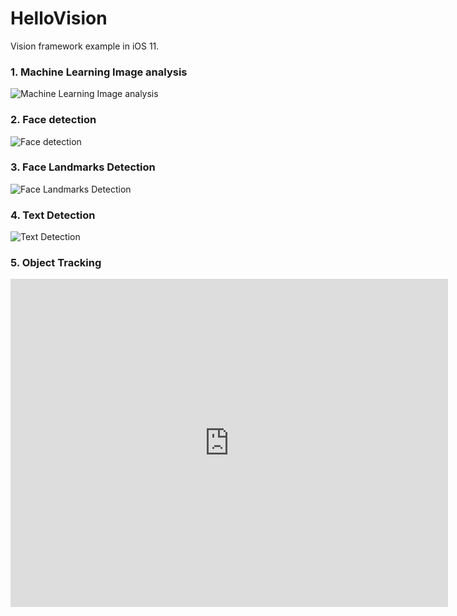# HelloVision
Vision framework example in iOS 11.

### 1. Machine Learning Image analysis

![Machine Learning Image analysis](https://cdn-images-1.medium.com/max/1600/1*WCLNya0ku09EIz_zf7Hv_Q.png)

### 2. Face detection

![Face detection](https://cdn-images-1.medium.com/max/1600/1*449izZmyHOWoW_P7IAdzSQ.png)

### 3. Face Landmarks Detection

![Face Landmarks Detection](https://cdn-images-1.medium.com/max/1600/1*7Ay3HUhV4zfYywsqlHE8EA.png)

### 4. Text Detection

![Text Detection](https://cdn-images-1.medium.com/max/1600/1*fNSvBzouHJAVciOiFkbTrA.png)

### 5. Object Tracking

<iframe width="700" height="525" src="https://www.youtube.com/embed/QzM0je58-cY" frameborder="0" allowfullscreen></iframe>

